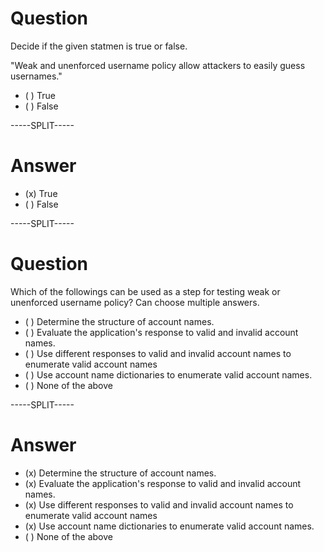# Question

Decide if the given statmen is true or false.

"Weak and unenforced username policy allow attackers to easily guess usernames."

* ( ) True
* ( ) False

-----SPLIT-----

# Answer

* (x) True
* ( ) False

-----SPLIT-----

# Question

Which of the followings can be used as a step for testing weak or unenforced username policy? Can choose multiple answers.

* ( ) Determine the structure of account names.
* ( ) Evaluate the application's response to valid and invalid account names.
* ( ) Use different responses to valid and invalid account names to enumerate valid account names
* ( ) Use account name dictionaries to enumerate valid account names.
* ( ) None of the above 

-----SPLIT-----

# Answer

* (x) Determine the structure of account names.
* (x) Evaluate the application's response to valid and invalid account names.
* (x) Use different responses to valid and invalid account names to enumerate valid account names
* (x) Use account name dictionaries to enumerate valid account names.
* ( ) None of the above 

